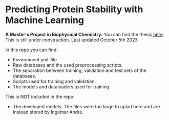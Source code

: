 # Predicting Protein Stability with Machine Learning
**A Master's Project in Biophysical Chemistry.** You can find the thesis [here](http://lup.lub.lu.se/student-papers/record/9139458).
This is still under construction. Last updated October 5th 2023


In this repo you can find:
  - Environment yml-file.
  - Raw databases and the used preprocessing scripts.
  - The separation between training, validation and test sets of the databases.
  - Scripts used for training and validation.
  - The models and dataloaders used for training.

This is NOT included in the repo:
  - The developed models. The files were too large to uplad here and are instead stored by Ingemar André.

